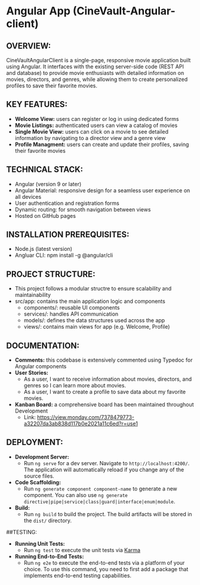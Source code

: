 # Angular App (CineVault-Angular-client)

## OVERVIEW:
CineVaultAngularClient is a single-page, responsive movie application built using Angular. It interfaces with the existing server-side code (REST API and database) to provide movie enthusiasts with detailed information on movies, directors, and genres, while allowing them to create personalized profiles to save their favorite movies.

## KEY FEATURES:
- **Welcome View:** users can register or log in using dedicated forms
- **Movie Listings:** authenticated users can view a catalog of movies
- **Single Movie View:** users can click on a movie to see detailed information by navigating to a director view and a genre view
- **Profile Managment:** users can create and update their profiles, saving their favorite movies 

## TECHNICAL STACK:
- Angular (version 9 or later)
- Angular Material: responsive design for a seamless user experience on all devices
- User authentication and registration forms
- Dynamic routing: for smooth navigation between views
- Hosted on GitHub pages

## INSTALLATION PREREQUISITES:
- Node.js (latest version)
- Angluar CLI: npm install -g @angular/cli

## PROJECT STRUCTURE:
- This project follows a modular structre to ensure scalability and maintainability 
- src/app: contains the main application logic and components
    - components/: reusable UI components
    - services/: handles API communication 
    - models/: defines the data structures used across the app
    - views/: contains main views for app (e.g. Welcome, Profile)

## DOCUMENTATION:
- **Comments:** this codebase is extensively commented using Typedoc for Angular components
- **User Stories:** 
    - As a user, I want to receive information about movies, directors, and genres so I can learn more about movies. 
    - As a user, I want to create a profile to save data about my favorite movies. 
- **Kanban Board:** a comprehensive board has been maintained throughout Development
    - Link: https://view.monday.com/7378479773-a32207da3ab838d117b0e2021a11c6ed?r=use1

## DEPLOYMENT:
- **Development Server:**
    - Run `ng serve` for a dev server. Navigate to `http://localhost:4200/`. The application will automatically reload if you change any of the source files.
- **Code Scaffolding:**
    - Run `ng generate component component-name` to generate a new component. You can also use `ng generate directive|pipe|service|class|guard|interface|enum|module`.
- **Build:**
    - Run `ng build` to build the project. The build artifacts will be stored in the `dist/` directory.

##TESTING:
- **Running Unit Tests:**
    - Run `ng test` to execute the unit tests via [Karma](https://karma-runner.github.io)
- **Running End-to-End Tests:**
    - Run `ng e2e` to execute the end-to-end tests via a platform of your choice. To use this command, you need to first add a package that implements end-to-end testing capabilities.
